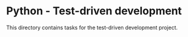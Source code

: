 # Python - Test-driven development

This directory contains tasks for the test-driven development project.
